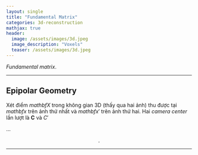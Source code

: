 ```yaml
---
layout: single
title: "Fundamental Matrix"
categories: 3d-reconstruction
mathjax: true
header:
  image: /assets/images/3d.jpeg
  image_description: "Voxels"
  teaser: /assets/images/3d.jpeg
---
```


*Fundamental matrix*.

---

## Epipolar Geometry

Xét điểm $mathbf{X}$ trong không gian 3D (thấy qua hai ảnh) thu được tại $mathbf{x}$ trên ảnh thứ nhất và $mathbf{x'}$ 
trên ảnh thứ hai. Hai *camera center* lần lượt là $\mathbf{C}$ và $C'$

...

<div align="center">.</div> 

---